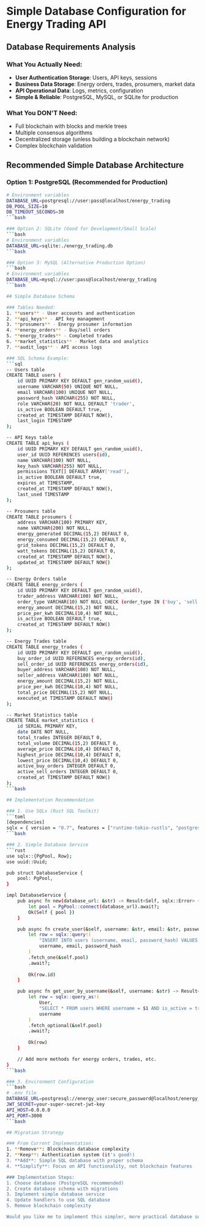 # Simple Database Configuration for Energy Trading API

## Database Requirements Analysis

### What You Actually Need:
- **User Authentication Storage**: Users, API keys, sessions
- **Business Data Storage**: Energy orders, trades, prosumers, market data
- **API Operational Data**: Logs, metrics, configuration
- **Simple & Reliable**: PostgreSQL, MySQL, or SQLite for production

### What You DON'T Need:
- Full blockchain with blocks and merkle trees
- Multiple consensus algorithms
- Decentralized storage (unless building a blockchain network)
- Complex blockchain validation

## Recommended Simple Database Architecture

### Option 1: PostgreSQL (Recommended for Production)
```bash
# Environment variables
DATABASE_URL=postgresql://user:pass@localhost/energy_trading
DB_POOL_SIZE=10
DB_TIMEOUT_SECONDS=30
```bash

### Option 2: SQLite (Good for Development/Small Scale)
```bash
# Environment variables
DATABASE_URL=sqlite:./energy_trading.db
```bash

### Option 3: MySQL (Alternative Production Option)
```bash
# Environment variables
DATABASE_URL=mysql://user:pass@localhost/energy_trading
```bash

## Simple Database Schema

### Tables Needed:
1. **users** - User accounts and authentication
2. **api_keys** - API key management
3. **prosumers** - Energy prosumer information
4. **energy_orders** - Buy/sell orders
5. **energy_trades** - Completed trades
6. **market_statistics** - Market data and analytics
7. **audit_logs** - API access logs

### SQL Schema Example:
```sql
-- Users table
CREATE TABLE users (
    id UUID PRIMARY KEY DEFAULT gen_random_uuid(),
    username VARCHAR(50) UNIQUE NOT NULL,
    email VARCHAR(100) UNIQUE NOT NULL,
    password_hash VARCHAR(255) NOT NULL,
    role VARCHAR(20) NOT NULL DEFAULT 'trader',
    is_active BOOLEAN DEFAULT true,
    created_at TIMESTAMP DEFAULT NOW(),
    last_login TIMESTAMP
);

-- API Keys table
CREATE TABLE api_keys (
    id UUID PRIMARY KEY DEFAULT gen_random_uuid(),
    user_id UUID REFERENCES users(id),
    name VARCHAR(100) NOT NULL,
    key_hash VARCHAR(255) NOT NULL,
    permissions TEXT[] DEFAULT ARRAY['read'],
    is_active BOOLEAN DEFAULT true,
    expires_at TIMESTAMP,
    created_at TIMESTAMP DEFAULT NOW(),
    last_used TIMESTAMP
);

-- Prosumers table
CREATE TABLE prosumers (
    address VARCHAR(100) PRIMARY KEY,
    name VARCHAR(200) NOT NULL,
    energy_generated DECIMAL(15,2) DEFAULT 0,
    energy_consumed DECIMAL(15,2) DEFAULT 0,
    grid_tokens DECIMAL(15,2) DEFAULT 0,
    watt_tokens DECIMAL(15,2) DEFAULT 0,
    created_at TIMESTAMP DEFAULT NOW(),
    updated_at TIMESTAMP DEFAULT NOW()
);

-- Energy Orders table
CREATE TABLE energy_orders (
    id UUID PRIMARY KEY DEFAULT gen_random_uuid(),
    trader_address VARCHAR(100) NOT NULL,
    order_type VARCHAR(10) NOT NULL CHECK (order_type IN ('buy', 'sell')),
    energy_amount DECIMAL(15,2) NOT NULL,
    price_per_kwh DECIMAL(10,4) NOT NULL,
    is_active BOOLEAN DEFAULT true,
    created_at TIMESTAMP DEFAULT NOW()
);

-- Energy Trades table
CREATE TABLE energy_trades (
    id UUID PRIMARY KEY DEFAULT gen_random_uuid(),
    buy_order_id UUID REFERENCES energy_orders(id),
    sell_order_id UUID REFERENCES energy_orders(id),
    buyer_address VARCHAR(100) NOT NULL,
    seller_address VARCHAR(100) NOT NULL,
    energy_amount DECIMAL(15,2) NOT NULL,
    price_per_kwh DECIMAL(10,4) NOT NULL,
    total_price DECIMAL(15,2) NOT NULL,
    executed_at TIMESTAMP DEFAULT NOW()
);

-- Market Statistics table
CREATE TABLE market_statistics (
    id SERIAL PRIMARY KEY,
    date DATE NOT NULL,
    total_trades INTEGER DEFAULT 0,
    total_volume DECIMAL(15,2) DEFAULT 0,
    average_price DECIMAL(10,4) DEFAULT 0,
    highest_price DECIMAL(10,4) DEFAULT 0,
    lowest_price DECIMAL(10,4) DEFAULT 0,
    active_buy_orders INTEGER DEFAULT 0,
    active_sell_orders INTEGER DEFAULT 0,
    created_at TIMESTAMP DEFAULT NOW()
);
```bash

## Implementation Recommendation

### 1. Use SQLx (Rust SQL Toolkit)
```toml
[dependencies]
sqlx = { version = "0.7", features = ["runtime-tokio-rustls", "postgres", "chrono", "uuid"] }
```bash

### 2. Simple Database Service
```rust
use sqlx::{PgPool, Row};
use uuid::Uuid;

pub struct DatabaseService {
    pool: PgPool,
}

impl DatabaseService {
    pub async fn new(database_url: &str) -> Result<Self, sqlx::Error> {
        let pool = PgPool::connect(database_url).await?;
        Ok(Self { pool })
    }

    pub async fn create_user(&self, username: &str, email: &str, password_hash: &str) -> Result<Uuid, sqlx::Error> {
        let row = sqlx::query!(
            "INSERT INTO users (username, email, password_hash) VALUES ($1, $2, $3) RETURNING id",
            username, email, password_hash
        )
        .fetch_one(&self.pool)
        .await?;
        
        Ok(row.id)
    }

    pub async fn get_user_by_username(&self, username: &str) -> Result<Option<User>, sqlx::Error> {
        let row = sqlx::query_as!(
            User,
            "SELECT * FROM users WHERE username = $1 AND is_active = true",
            username
        )
        .fetch_optional(&self.pool)
        .await?;
        
        Ok(row)
    }

    // Add more methods for energy orders, trades, etc.
}
```bash

### 3. Environment Configuration
```bash
# .env file
DATABASE_URL=postgresql://energy_user:secure_password@localhost/energy_trading
JWT_SECRET=your-super-secret-jwt-key
API_HOST=0.0.0.0
API_PORT=3000
```bash

## Migration Strategy

### From Current Implementation:
1. **Remove**: Blockchain database complexity
2. **Keep**: Authentication system (it's good!)
3. **Add**: Simple SQL database with proper schema
4. **Simplify**: Focus on API functionality, not blockchain features

### Implementation Steps:
1. Choose database (PostgreSQL recommended)
2. Create database schema with migrations
3. Implement simple database service
4. Update handlers to use SQL database
5. Remove blockchain complexity

Would you like me to implement this simpler, more practical database solution instead?
